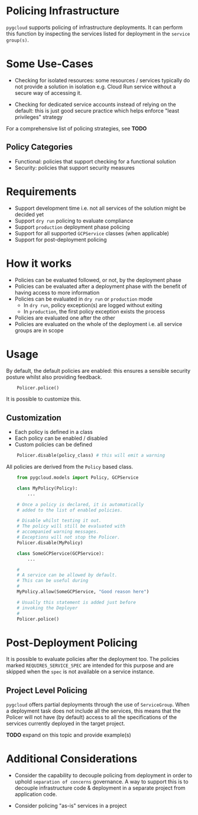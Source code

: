 # Policing Infrastructure

`pygcloud` supports policing of infrastructure deployments. It can perform this function by inspecting the services listed for deployment in the `service group(s)`.

# Some Use-Cases

* Checking for isolated resources: some resources / services typically do not provide a solution in isolation e.g. Cloud Run service without a secure way of accessing it.

* Checking for dedicated service accounts instead of relying on the default: this is just good secure practice which helps enforce "least privileges" strategy

For a comprehensive list of policing strategies, see **TODO**

## Policy Categories

* Functional: policies that support checking for a functional solution
* Security: policies that support security measures

# Requirements

* Support development time i.e. not all services of the solution might be decided yet
* Support `dry run` policing to evaluate compliance
* Support `production` deployment phase policing
* Support for all supported `GCPService` classes (when applicable)
* Support for post-deployment policing

# How it works

* Policies can be evaluated followed, or not, by the deployment phase
* Policies can be evaluated after a deployment phase with the benefit of having access to more information
* Policies can be evaluated in `dry run` or `production` mode
  * In `dry run`, policy exception(s) are logged without exiting
  * In `production`, the first policy exception exists the process
* Policies are evaluated one after the other
* Policies are evaluated on the whole of the deployment i.e. all service groups are in scope

# Usage

By default, the default policies are enabled: this ensures a sensible security posture whilst also providing feedback. 

```python
    Policer.police()
```

It is possible to customize this.

## Customization

* Each policy is defined in a class
* Each policy can be enabled / disabled
* Custom policies can be defined

```python
    Policer.disable(policy_class) # this will emit a warning
```

All policies are derived from the `Policy` based class.

```python
    from pygcloud.models import Policy, GCPService

    class MyPolicy(Policy):
        ...

    # Once a policy is declared, it is automatically
    # added to the list of enabled policies.

    # Disable whilst testing it out.
    # The policy will still be evaluated with
    # accompanied warning messages.
    # Exceptions will not stop the Policer.
    Policer.disable(MyPolicy)

    class SomeGCPService(GCPService):
        ...

    #
    # A service can be allowed by default.
    # This can be useful during 
    #
    MyPolicy.allow(SomeGCPService, "Good reason here")

    # Usually this statement is added just before
    # invoking the Deployer
    #
    Policer.police()
```

# Post-Deployment Policing

It is possible to evaluate policies after the deployment too. The policies marked `REQUIRES_SERVICE_SPEC` are intended for this purpose and are skipped when the `spec` is not available on a service instance.

## Project Level Policing

`pygcloud` offers partial deployments through the use of `ServiceGroup`. When a deployment task does not include all the services, this means that the Policer will not have (by default) access to all the specifications of the services currently deployed in the target project.

**TODO** expand on this topic and provide example(s)

# Additional Considerations

* Consider the capability to decouple policing from deployment in order to uphold `separation of concerns` governance. A way to support this is to decouple infrastructure code & deployment in a separate project from application code.

* Consider policing "as-is" services in a project
